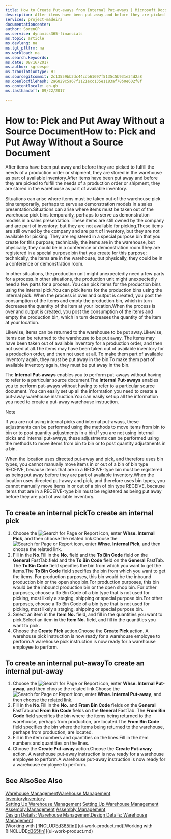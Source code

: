 ```yaml
---
title: How to Create Put-aways from Internal Put-aways | Microsoft Docs
description: After items have been put away and before they are picked to fulfill the needs of a production order or shipment, they are stored in the warehouse as part of available inventory.
services: project-madeira
documentationcenter: 
author: SorenGP
ms.service: dynamics365-financials
ms.topic: article
ms.devlang: na
ms.tgt_pltfrm: na
ms.workload: na
ms.search.keywords: 
ms.date: 08/16/2017
ms.author: sgroespe
ms.translationtype: HT
ms.sourcegitcommit: 2c13559bb3dc44cdb61697f5135c5b931e34d2a8
ms.openlocfilehash: 2a6829c5a67f1121ecc135e1183af78b0e602f8f
ms.contentlocale: en-gb
ms.lasthandoff: 09/22/2017

---
```

# <a name="how-to-pick-and-put-away-without-a-source-document"></a><span data-ttu-id="163bb-103">How to: Pick and Put Away Without a Source Document</span><span class="sxs-lookup"><span data-stu-id="163bb-103">How to: Pick and Put Away Without a Source Document</span></span>
<span data-ttu-id="163bb-104">After items have been put away and before they are picked to fulfill the needs of a production order or shipment, they are stored in the warehouse as part of available inventory.</span><span class="sxs-lookup"><span data-stu-id="163bb-104">After items have been put away and before they are picked to fulfill the needs of a production order or shipment, they are stored in the warehouse as part of available inventory.</span></span>  

<span data-ttu-id="163bb-105">Situations can arise where items must be taken out of the warehouse pick bins temporarily, perhaps to serve as demonstration models in a sales presentation.</span><span class="sxs-lookup"><span data-stu-id="163bb-105">Situations can arise where items must be taken out of the warehouse pick bins temporarily, perhaps to serve as demonstration models in a sales presentation.</span></span> <span data-ttu-id="163bb-106">These items are still owned by the company and are part of inventory, but they are not available for picking.</span><span class="sxs-lookup"><span data-stu-id="163bb-106">These items are still owned by the company and are part of inventory, but they are not available for picking.</span></span> <span data-ttu-id="163bb-107">They are registered in a special purpose bin that you create for this purpose; technically, the items are in the warehouse, but physically, they could be in a conference or demonstration room.</span><span class="sxs-lookup"><span data-stu-id="163bb-107">They are registered in a special purpose bin that you create for this purpose; technically, the items are in the warehouse, but physically, they could be in a conference or demonstration room.</span></span>  

<span data-ttu-id="163bb-108">In other situations, the production unit might unexpectedly need a few parts for a process.</span><span class="sxs-lookup"><span data-stu-id="163bb-108">In other situations, the production unit might unexpectedly need a few parts for a process.</span></span> <span data-ttu-id="163bb-109">You can pick items for the production bins using the internal pick.</span><span class="sxs-lookup"><span data-stu-id="163bb-109">You can pick items for the production bins using the internal pick.</span></span> <span data-ttu-id="163bb-110">When the process is over and output is created, you post the consumption of the items and empty the production bin, which in turn decreases the quantity of the item at your location.</span><span class="sxs-lookup"><span data-stu-id="163bb-110">When the process is over and output is created, you post the consumption of the items and empty the production bin, which in turn decreases the quantity of the item at your location.</span></span>  

<span data-ttu-id="163bb-111">Likewise, items can be returned to the warehouse to be put away.</span><span class="sxs-lookup"><span data-stu-id="163bb-111">Likewise, items can be returned to the warehouse to be put away.</span></span> <span data-ttu-id="163bb-112">The items may have been taken out of available inventory for a production order, and then not used at all.</span><span class="sxs-lookup"><span data-stu-id="163bb-112">The items may have been taken out of available inventory for a production order, and then not used at all.</span></span> <span data-ttu-id="163bb-113">To make them part of available inventory again, they must be put away in the bin.</span><span class="sxs-lookup"><span data-stu-id="163bb-113">To make them part of available inventory again, they must be put away in the bin.</span></span>  

<span data-ttu-id="163bb-114">The **Internal Put-aways** enables you to perform put-aways without having to refer to a particular source document.</span><span class="sxs-lookup"><span data-stu-id="163bb-114">The **Internal Put-aways** enables you to perform put-aways without having to refer to a particular source document.</span></span> <span data-ttu-id="163bb-115">You can easily set up all the information you need to create a put-away warehouse instruction.</span><span class="sxs-lookup"><span data-stu-id="163bb-115">You can easily set up all the information you need to create a put-away warehouse instruction.</span></span>  

> [!NOTE]  
>  <span data-ttu-id="163bb-116">If you are not using internal picks and internal put-aways, these adjustments can be performed using the methods to move items from bin to bin or to post quantity adjustments in a bin.</span><span class="sxs-lookup"><span data-stu-id="163bb-116">If you are not using internal picks and internal put-aways, these adjustments can be performed using the methods to move items from bin to bin or to post quantity adjustments in a bin.</span></span>  
>   
>  <span data-ttu-id="163bb-117">When the location uses directed put-away and pick, and therefore uses bin types, you cannot manually move items in or out of a bin of bin type RECEIVE, because items that are in a RECEIVE-type bin must be registered as being put away before they are part of available inventory.</span><span class="sxs-lookup"><span data-stu-id="163bb-117">When the location uses directed put-away and pick, and therefore uses bin types, you cannot manually move items in or out of a bin of bin type RECEIVE, because items that are in a RECEIVE-type bin must be registered as being put away before they are part of available inventory.</span></span>  

## <a name="to-create-an-internal-pick"></a><span data-ttu-id="163bb-118">To create an internal pick</span><span class="sxs-lookup"><span data-stu-id="163bb-118">To create an internal pick</span></span>  
1.  <span data-ttu-id="163bb-119">Choose the ![Search for Page or Report](media/ui-search/search_small.png "Search for Page or Report icon") icon, enter **Whse. Internal Pick**, and then choose the related link.</span><span class="sxs-lookup"><span data-stu-id="163bb-119">Choose the ![Search for Page or Report](media/ui-search/search_small.png "Search for Page or Report icon") icon, enter **Whse. Internal Pick**, and then choose the related link.</span></span>  
2.  <span data-ttu-id="163bb-120">Fill in the **No.**</span><span class="sxs-lookup"><span data-stu-id="163bb-120">Fill in the **No.**</span></span> <span data-ttu-id="163bb-121">field and the **To Bin Code** field on the **General** FastTab.</span><span class="sxs-lookup"><span data-stu-id="163bb-121">field and the **To Bin Code** field on the **General** FastTab.</span></span> <span data-ttu-id="163bb-122">The **To Bin Code** field specifies the bin from which you want to get the items.</span><span class="sxs-lookup"><span data-stu-id="163bb-122">The **To Bin Code** field specifies the bin from which you want to get the items.</span></span> <span data-ttu-id="163bb-123">For production purposes, this bin would be the inbound production bin or the open shop bin.</span><span class="sxs-lookup"><span data-stu-id="163bb-123">For production purposes, this bin would be the inbound production bin or the open shop bin.</span></span> <span data-ttu-id="163bb-124">For other purposes, choose a To Bin Code of a bin type that is not used for picking, most likely a staging, shipping or special purpose bin.</span><span class="sxs-lookup"><span data-stu-id="163bb-124">For other purposes, choose a To Bin Code of a bin type that is not used for picking, most likely a staging, shipping or special purpose bin.</span></span>  
3.  <span data-ttu-id="163bb-125">Select an item in the **Item No.** field, and fill in the quantities you want to pick.</span><span class="sxs-lookup"><span data-stu-id="163bb-125">Select an item in the **Item No.** field, and fill in the quantities you want to pick.</span></span>  
4. <span data-ttu-id="163bb-126">Choose the **Create Pick** action.</span><span class="sxs-lookup"><span data-stu-id="163bb-126">Choose the **Create Pick** action.</span></span> <span data-ttu-id="163bb-127">A warehouse pick instruction is now ready for a warehouse employee to perform.</span><span class="sxs-lookup"><span data-stu-id="163bb-127">A warehouse pick instruction is now ready for a warehouse employee to perform.</span></span>  

## <a name="to-create-an-internal-put-away"></a><span data-ttu-id="163bb-128">To create an internal put-away</span><span class="sxs-lookup"><span data-stu-id="163bb-128">To create an internal put-away</span></span>  
1.  <span data-ttu-id="163bb-129">Choose the ![Search for Page or Report](media/ui-search/search_small.png "Search for Page or Report icon") icon, enter **Whse. Internal Put-away**, and then choose the related link.</span><span class="sxs-lookup"><span data-stu-id="163bb-129">Choose the ![Search for Page or Report](media/ui-search/search_small.png "Search for Page or Report icon") icon, enter **Whse. Internal Put-away**, and then choose the related link.</span></span>  
2.  <span data-ttu-id="163bb-130">Fill in the **No.**</span><span class="sxs-lookup"><span data-stu-id="163bb-130">Fill in the **No.**</span></span> <span data-ttu-id="163bb-131">and **From Bin Code** fields on the **General** FastTab.</span><span class="sxs-lookup"><span data-stu-id="163bb-131">and **From Bin Code** fields on the **General** FastTab.</span></span> <span data-ttu-id="163bb-132">The **From Bin Code** field specifies the bin where the items being returned to the warehouse, perhaps from production, are located.</span><span class="sxs-lookup"><span data-stu-id="163bb-132">The **From Bin Code** field specifies the bin where the items being returned to the warehouse, perhaps from production, are located.</span></span>  
3.  <span data-ttu-id="163bb-133">Fill in the item numbers and quantities on the lines.</span><span class="sxs-lookup"><span data-stu-id="163bb-133">Fill in the item numbers and quantities on the lines.</span></span>  
4.  <span data-ttu-id="163bb-134">Choose the **Create Put-away** action.</span><span class="sxs-lookup"><span data-stu-id="163bb-134">Choose the **Create Put-away** action.</span></span> <span data-ttu-id="163bb-135">A warehouse put-away instruction is now ready for a warehouse employee to perform.</span><span class="sxs-lookup"><span data-stu-id="163bb-135">A warehouse put-away instruction is now ready for a warehouse employee to perform.</span></span>  

## <a name="see-also"></a><span data-ttu-id="163bb-136">See Also</span><span class="sxs-lookup"><span data-stu-id="163bb-136">See Also</span></span>  
[<span data-ttu-id="163bb-137">Warehouse Management</span><span class="sxs-lookup"><span data-stu-id="163bb-137">Warehouse Management</span></span>](warehouse-manage-warehouse.md)  
[<span data-ttu-id="163bb-138">Inventory</span><span class="sxs-lookup"><span data-stu-id="163bb-138">Inventory</span></span>](inventory-manage-inventory.md)  
<span data-ttu-id="163bb-139">[Setting Up Warehouse Management](warehouse-setup-warehouse.md)   </span><span class="sxs-lookup"><span data-stu-id="163bb-139">[Setting Up Warehouse Management](warehouse-setup-warehouse.md)   </span></span>  
<span data-ttu-id="163bb-140">[Assembly Management](assembly-assemble-items.md)  </span><span class="sxs-lookup"><span data-stu-id="163bb-140">[Assembly Management](assembly-assemble-items.md)  </span></span>  
[<span data-ttu-id="163bb-141">Design Details: Warehouse Management</span><span class="sxs-lookup"><span data-stu-id="163bb-141">Design Details: Warehouse Management</span></span>](design-details-warehouse-management.md)  
<span data-ttu-id="163bb-142">[Working with [!INCLUDE[d365fin](includes/d365fin_md.md)]](ui-work-product.md)</span><span class="sxs-lookup"><span data-stu-id="163bb-142">[Working with [!INCLUDE[d365fin](includes/d365fin_md.md)]](ui-work-product.md)</span></span>

